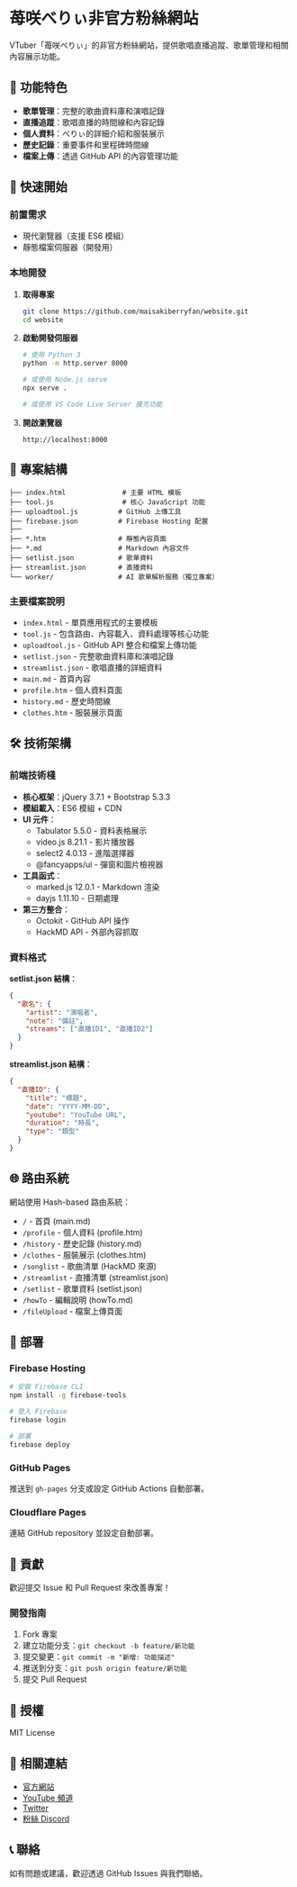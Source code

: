 # 苺咲べりぃ非官方粉絲網站

VTuber「苺咲べりぃ」的非官方粉絲網站，提供歌唱直播追蹤、歌單管理和相關內容展示功能。

## 🌟 功能特色

- **歌單管理**：完整的歌曲資料庫和演唱記錄
- **直播追蹤**：歌唱直播的時間線和內容記錄
- **個人資料**：べりぃ的詳細介紹和服裝展示
- **歷史記錄**：重要事件和里程碑時間線
- **檔案上傳**：透過 GitHub API 的內容管理功能

## 🚀 快速開始

### 前置需求

- 現代瀏覽器（支援 ES6 模組）
- 靜態檔案伺服器（開發用）

### 本地開發

1. **取得專案**
   ```bash
   git clone https://github.com/maisakiberryfan/website.git
   cd website
   ```

2. **啟動開發伺服器**
   ```bash
   # 使用 Python 3
   python -m http.server 8000
   
   # 或使用 Node.js serve
   npx serve .
   
   # 或使用 VS Code Live Server 擴充功能
   ```

3. **開啟瀏覽器**
   ```
   http://localhost:8000
   ```

## 📁 專案結構

```
├── index.html              # 主要 HTML 模板
├── tool.js                 # 核心 JavaScript 功能
├── uploadtool.js          # GitHub 上傳工具
├── firebase.json          # Firebase Hosting 配置
├── 
├── *.htm                  # 靜態內容頁面
├── *.md                   # Markdown 內容文件
├── setlist.json           # 歌單資料
├── streamlist.json        # 直播資料
└── worker/                # AI 歌單解析服務（獨立專案）
```

### 主要檔案說明

- `index.html` - 單頁應用程式的主要模板
- `tool.js` - 包含路由、內容載入、資料處理等核心功能
- `uploadtool.js` - GitHub API 整合和檔案上傳功能
- `setlist.json` - 完整歌曲資料庫和演唱記錄
- `streamlist.json` - 歌唱直播的詳細資料
- `main.md` - 首頁內容
- `profile.htm` - 個人資料頁面
- `history.md` - 歷史時間線
- `clothes.htm` - 服裝展示頁面

## 🛠 技術架構

### 前端技術棧

- **核心框架**：jQuery 3.7.1 + Bootstrap 5.3.3
- **模組載入**：ES6 模組 + CDN
- **UI 元件**：
  - Tabulator 5.5.0 - 資料表格展示
  - video.js 8.21.1 - 影片播放器
  - select2 4.0.13 - 進階選擇器
  - @fancyapps/ui - 彈窗和圖片檢視器
- **工具函式**：
  - marked.js 12.0.1 - Markdown 渲染
  - dayjs 1.11.10 - 日期處理
- **第三方整合**：
  - Octokit - GitHub API 操作
  - HackMD API - 外部內容抓取

### 資料格式

**setlist.json 結構**：
```json
{
  "歌名": {
    "artist": "演唱者",
    "note": "備註",
    "streams": ["直播ID1", "直播ID2"]
  }
}
```

**streamlist.json 結構**：
```json
{
  "直播ID": {
    "title": "標題",
    "date": "YYYY-MM-DD",
    "youtube": "YouTube URL",
    "duration": "時長",
    "type": "類型"
  }
}
```

## 🌐 路由系統

網站使用 Hash-based 路由系統：

- `/` - 首頁 (main.md)
- `/profile` - 個人資料 (profile.htm)
- `/history` - 歷史記錄 (history.md)
- `/clothes` - 服裝展示 (clothes.htm)
- `/songlist` - 歌曲清單 (HackMD 來源)
- `/streamlist` - 直播清單 (streamlist.json)
- `/setlist` - 歌單資料 (setlist.json)
- `/howTo` - 編輯說明 (howTo.md)
- `/fileUpload` - 檔案上傳頁面

## 🚀 部署

### Firebase Hosting

```bash
# 安裝 Firebase CLI
npm install -g firebase-tools

# 登入 Firebase
firebase login

# 部署
firebase deploy
```

### GitHub Pages

推送到 `gh-pages` 分支或設定 GitHub Actions 自動部署。

### Cloudflare Pages

連結 GitHub repository 並設定自動部署。

## 🤝 貢獻

歡迎提交 Issue 和 Pull Request 來改善專案！

### 開發指南

1. Fork 專案
2. 建立功能分支：`git checkout -b feature/新功能`
3. 提交變更：`git commit -m "新增: 功能描述"`
4. 推送到分支：`git push origin feature/新功能`
5. 提交 Pull Request

## 📄 授權

MIT License

## 🔗 相關連結

- [官方網站](https://www.maisakiberry.com/)
- [YouTube 頻道](https://www.youtube.com/channel/UC7A7bGRVdIwo93nqnA3x-OQ)
- [Twitter](https://twitter.com/MaisakiBerry)
- [粉絲 Discord](https://discord.gg/sXdaXB7)

## 📞 聯絡

如有問題或建議，歡迎透過 GitHub Issues 與我們聯絡。